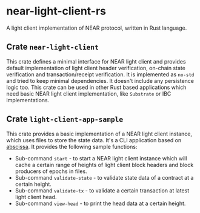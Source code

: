 # near-light-client-rs

A light client implementation of NEAR protocol, written in Rust language.

## Crate `near-light-client`

This crate defines a minimal interface for NEAR light client and provides default implementation of light client header verification, on-chain state verification and transaction/receipt verification. It is implemented as `no-std` and tried to keep minimal dependencies. It doesn't include any persistence logic too. This crate can be used in other Rust based applications which need basic NEAR light client implementation, like `Substrate` or IBC implementations.

## Crate `light-client-app-sample`

This crate provides a basic implementation of a NEAR light client instance, which uses files to store the state data. It's a CLI application based on [abscissa](https://docs.rs/abscissa/0.7.0/abscissa/). It provides the following sample functions:

* Sub-command `start` - to start a NEAR light client instance which will cache a certain range of heights of light client block headers and block producers of epochs in files.
* Sub-command `validate-state` - to validate state data of a contract at a certain height.
* Sub-command `validate-tx` - to validate a certain transaction at latest light client head.
* Sub-command `view-head` - to print the head data at a certain height.
